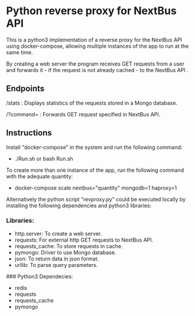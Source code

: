 
# Python reverse proxy for NextBus API

This is a python3 implementation of a reverse proxy for the NextBus API using docker-compose, allowing multiple instances of the app to run at the same time.

By creating a web server the program receives GET requests from a user and forwards it - if the request is not already cached - to the NextBus API .


## Endpoints
/stats : Displays statistics of the requests stored in a Mongo database.

/?command= : Forwards GET request specified in NextBus API.

## Instructions
Install "docker-compose" in the system and run the following command:

 - ./Run.sh or bash Run.sh

To create more than one instance of the app, run the following command with the adequate quantity:

  - docker-compose scale nextbus="quantity" mongodb=1 haproxy=1

Alternatively the python script "revproxy.py" could be executed locally by installing the following dependencies and python3 libraries:

### Libraries:
- http.server: To create a web server.
- requests: For external http GET requests to NextBus API.
- requests_cache: To store requests in cache.
- pymongo: Driver to use Mongo database.
- json: To return data in json format.
- urllib: To parse query parameters.

### Python3 Dependecies:
- redis
- requests
- requests_cache
- pymongo
